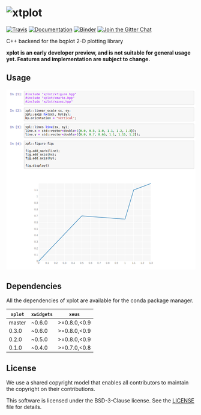 # ![xtplot](http://quantstack.net/assets/images/xplot.svg)

[![Travis](https://travis-ci.org/QuantStack/xplot.svg?branch=master)](https://travis-ci.org/QuantStack/xplot)
[![Documentation](http://readthedocs.org/projects/xplot/badge/?version=latest)](https://xplot.readthedocs.io/en/latest/?badge=latest)
[![Binder](https://img.shields.io/badge/launch-binder-brightgreen.svg)](https://beta.mybinder.org/v2/gh/QuantStack/xplot/0.3.0-binder?filepath=notebooks)
[![Join the Gitter Chat](https://badges.gitter.im/Join%20Chat.svg)](https://gitter.im/QuantStack/Lobby?utm_source=badge&utm_medium=badge&utm_campaign=pr-badge&utm_content=badge)

C++ backend for the bqplot 2-D plotting library

**xplot is an early developer preview, and is not suitable for general usage yet. Features and implementation are subject to change.**

## Usage

![xplot](xplot-screenshot.png)

## Dependencies

All the dependencies of xplot are available for the conda package manager. 

| `xplot` | `xwidgets`  |  `xeus`       |
|---------|-------------|---------------|
|  master |   ~0.6.0    |  >=0.8.0,<0.9 |
|  0.3.0  |   ~0.6.0    |  >=0.8.0,<0.9 |
|  0.2.0  |   ~0.5.0    |  >=0.8.0,<0.9 |
|  0.1.0  |   ~0.4.0    |  >=0.7.0,<0.8 |

## License

We use a shared copyright model that enables all contributors to maintain the
copyright on their contributions.

This software is licensed under the BSD-3-Clause license. See the [LICENSE](LICENSE) file for details.
